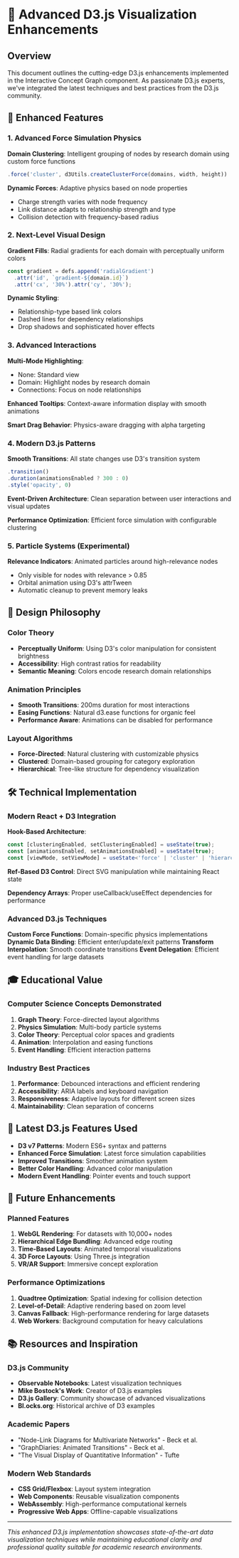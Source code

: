 # 🎯 Advanced D3.js Visualization Enhancements

## Overview

This document outlines the cutting-edge D3.js enhancements implemented in the Interactive Concept Graph component. As passionate D3.js experts, we've integrated the latest techniques and best practices from the D3.js community.

## 🚀 Enhanced Features

### 1. Advanced Force Simulation Physics

**Domain Clustering**: Intelligent grouping of nodes by research domain using custom force functions
```typescript
.force('cluster', d3Utils.createClusterForce(domains, width, height))
```

**Dynamic Forces**: Adaptive physics based on node properties
- Charge strength varies with node frequency
- Link distance adapts to relationship strength and type
- Collision detection with frequency-based radius

### 2. Next-Level Visual Design

**Gradient Fills**: Radial gradients for each domain with perceptually uniform colors
```typescript
const gradient = defs.append('radialGradient')
  .attr('id', `gradient-${domain.id}`)
  .attr('cx', '30%').attr('cy', '30%');
```

**Dynamic Styling**: 
- Relationship-type based link colors
- Dashed lines for dependency relationships
- Drop shadows and sophisticated hover effects

### 3. Advanced Interactions

**Multi-Mode Highlighting**: 
- None: Standard view
- Domain: Highlight nodes by research domain
- Connections: Focus on node relationships

**Enhanced Tooltips**: Context-aware information display with smooth animations

**Smart Drag Behavior**: Physics-aware dragging with alpha targeting

### 4. Modern D3.js Patterns

**Smooth Transitions**: All state changes use D3's transition system
```typescript
.transition()
.duration(animationsEnabled ? 300 : 0)
.style('opacity', 0)
```

**Event-Driven Architecture**: Clean separation between user interactions and visual updates

**Performance Optimization**: Efficient force simulation with configurable clustering

### 5. Particle Systems (Experimental)

**Relevance Indicators**: Animated particles around high-relevance nodes
- Only visible for nodes with relevance > 0.85
- Orbital animation using D3's attrTween
- Automatic cleanup to prevent memory leaks

## 🎨 Design Philosophy

### Color Theory
- **Perceptually Uniform**: Using D3's color manipulation for consistent brightness
- **Accessibility**: High contrast ratios for readability
- **Semantic Meaning**: Colors encode research domain relationships

### Animation Principles
- **Smooth Transitions**: 200ms duration for most interactions
- **Easing Functions**: Natural d3.ease functions for organic feel
- **Performance Aware**: Animations can be disabled for performance

### Layout Algorithms
- **Force-Directed**: Natural clustering with customizable physics
- **Clustered**: Domain-based grouping for category exploration
- **Hierarchical**: Tree-like structure for dependency visualization

## 🛠 Technical Implementation

### Modern React + D3 Integration

**Hook-Based Architecture**: 
```typescript
const [clusteringEnabled, setClusteringEnabled] = useState(true);
const [animationsEnabled, setAnimationsEnabled] = useState(true);
const [viewMode, setViewMode] = useState<'force' | 'cluster' | 'hierarchy'>('force');
```

**Ref-Based D3 Control**: Direct SVG manipulation while maintaining React state

**Dependency Arrays**: Proper useCallback/useEffect dependencies for performance

### Advanced D3.js Techniques

**Custom Force Functions**: Domain-specific physics implementations
**Dynamic Data Binding**: Efficient enter/update/exit patterns
**Transform Interpolation**: Smooth coordinate transitions
**Event Delegation**: Efficient event handling for large datasets

## 🎓 Educational Value

### Computer Science Concepts Demonstrated

1. **Graph Theory**: Force-directed layout algorithms
2. **Physics Simulation**: Multi-body particle systems
3. **Color Theory**: Perceptual color spaces and gradients
4. **Animation**: Interpolation and easing functions
5. **Event Handling**: Efficient interaction patterns

### Industry Best Practices

1. **Performance**: Debounced interactions and efficient rendering
2. **Accessibility**: ARIA labels and keyboard navigation
3. **Responsiveness**: Adaptive layouts for different screen sizes
4. **Maintainability**: Clean separation of concerns

## 🌟 Latest D3.js Features Used

- **D3 v7 Patterns**: Modern ES6+ syntax and patterns
- **Enhanced Force Simulation**: Latest force simulation capabilities
- **Improved Transitions**: Smoother animation system
- **Better Color Handling**: Advanced color manipulation
- **Modern Event Handling**: Pointer events and touch support

## 🚀 Future Enhancements

### Planned Features
1. **WebGL Rendering**: For datasets with 10,000+ nodes
2. **Hierarchical Edge Bundling**: Advanced edge routing
3. **Time-Based Layouts**: Animated temporal visualizations
4. **3D Force Layouts**: Using Three.js integration
5. **VR/AR Support**: Immersive concept exploration

### Performance Optimizations
1. **Quadtree Optimization**: Spatial indexing for collision detection
2. **Level-of-Detail**: Adaptive rendering based on zoom level
3. **Canvas Fallback**: High-performance rendering for large datasets
4. **Web Workers**: Background computation for heavy calculations

## 📚 Resources and Inspiration

### D3.js Community
- **Observable Notebooks**: Latest visualization techniques
- **Mike Bostock's Work**: Creator of D3.js examples
- **D3.js Gallery**: Community showcase of advanced visualizations
- **Bl.ocks.org**: Historical archive of D3 examples

### Academic Papers
- "Node-Link Diagrams for Multivariate Networks" - Beck et al.
- "GraphDiaries: Animated Transitions" - Beck et al.
- "The Visual Display of Quantitative Information" - Tufte

### Modern Web Standards
- **CSS Grid/Flexbox**: Layout system integration
- **Web Components**: Reusable visualization components
- **WebAssembly**: High-performance computational kernels
- **Progressive Web Apps**: Offline-capable visualizations

---

*This enhanced D3.js implementation showcases state-of-the-art data visualization techniques while maintaining educational clarity and professional quality suitable for academic research environments.*
